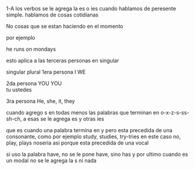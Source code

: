 1-A los verbos se le agrega la es o ies cuando hablamos de peresente simple. hablamos de cosas cotidianas 

No cosas que se estan haciendo en el momento 

por ejemplo 

he runs on mondays



esto aplica a las terceras personas en singular 


singular     plural
1era persona 
 I            WE 

2da persona 
YOU           YOU  
tu           ustedes


3ra persona 
He, she, it,  they



cuando agrego s en todas menos las palabras que terminan en o-x-z-s-ss-sh-ch, a esas se le agrega es y otras ies

que es cuando una palabra termina en y pero esta precedida de una consonante, como por ejemplo study, studies, try-tries
en este caso no, play, plays noseria asi porque esta precedida de una vocal

si uso la palabra have, no se le pone have, sino has y por ultimo cuando es un modal no se le agrega la s ni nada 